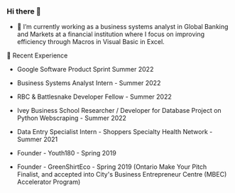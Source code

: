 ### Hi there 👋

<!--
**ggongg/ggongg** is a ✨ _special_ ✨ repository because its `README.md` (this file) appears on your GitHub profile.

Here are some ideas to get you started:

- 🔭 I’m currently working on ...
- 🌱 I’m currently learning ...
- 👯 I’m looking to collaborate on ...
- 🤔 I’m looking for help with ...
- 💬 Ask me about ...
- 📫 How to reach me: ...
- 😄 Pronouns: ...
- ⚡ Fun fact: ...
-->

- 🔭 I’m currently working as a business systems analyst in Global Banking and Markets at a financial institution where I focus on improving efficiency through Macros in Visual Basic in Excel. 

📝 Recent Experience
- Google Software Product Sprint Summer 2022
- Business Systems Analyst Intern - Summer 2022
- RBC & Battlesnake Developer Fellow - Summer 2022
- Ivey Business School Researcher / Developer for Database Project on Python Webscraping - Summer 2022

- Data Entry Specialist Intern - Shoppers Specialty Health Network  - Summer 2021
- Founder - Youth180 - Spring 2019 
- Founder - GreenShirtEco - Spring 2019 (Ontario Make Your Pitch Finalist, and accepted into City's Business Entrepreneur Centre (MBEC) Accelerator Program)

